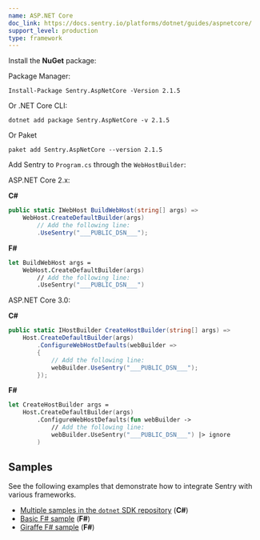 ```yaml
---
name: ASP.NET Core
doc_link: https://docs.sentry.io/platforms/dotnet/guides/aspnetcore/
support_level: production
type: framework
---
```


Install the **NuGet** package:

Package Manager:

```shell
Install-Package Sentry.AspNetCore -Version 2.1.5
```

Or .NET Core CLI:

```shell
dotnet add package Sentry.AspNetCore -v 2.1.5
```

Or Paket

```Paket
paket add Sentry.AspNetCore --version 2.1.5
```

Add Sentry to `Program.cs` through the `WebHostBuilder`:

ASP.NET Core 2.x:

**C#**
```csharp
public static IWebHost BuildWebHost(string[] args) =>
    WebHost.CreateDefaultBuilder(args)
        // Add the following line:
        .UseSentry("___PUBLIC_DSN___");
```
**F#**
```fsharp
let BuildWebHost args =
    WebHost.CreateDefaultBuilder(args)
        // Add the following line:
        .UseSentry("___PUBLIC_DSN___")
```

ASP.NET Core 3.0:

**C#**
```csharp
public static IHostBuilder CreateHostBuilder(string[] args) =>
    Host.CreateDefaultBuilder(args)
        .ConfigureWebHostDefaults(webBuilder =>
        {
            // Add the following line:
            webBuilder.UseSentry("___PUBLIC_DSN___");
        });
```

**F#**
```fsharp
let CreateHostBuilder args =
    Host.CreateDefaultBuilder(args)
        .ConfigureWebHostDefaults(fun webBuilder ->
            // Add the following line:
            webBuilder.UseSentry("___PUBLIC_DSN___") |> ignore
        )
```

## Samples

See the following examples that demonstrate how to integrate Sentry with various frameworks.

- [Multiple samples in the `dotnet` SDK repository](https://github.com/getsentry/sentry-dotnet/tree/main/samples) (**C#**)
- [Basic F# sample](https://github.com/sentry-demos/fsharp) (**F#**)
- [Giraffe F# sample](https://github.com/sentry-demos/giraffe) (**F#**)
